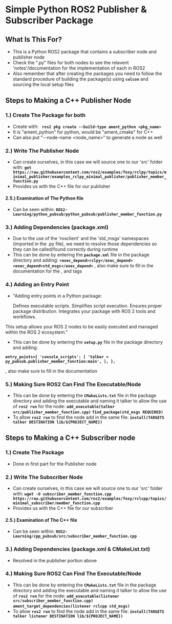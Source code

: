 
# **Simple Python ROS2 Publisher & Subscriber Package**

## What Is This For?

- This is a Python ROS2 package that contains a subscriber node and publisher node
- Check the ".py" files for both nodes to see the relavent 'notes'/documentation for the implementation of each in ROS2
- Also remember that after creating the packages you need to follow the standard procedure of building the package(s) using **`colcon`** and sourcing the local setup files

## Steps to Making a C++ Publisher Node

### **1.) Create The Package for both**
- Create with: **` ros2 pkg create --build-type ament_python <pkg_name>`**
- It is "ament_python" for python, would be "ament_cmake" for C++ 
- Can also put "--node-name <node_name>" to generate a node as well

### **2.) Write The Publisher Node**
- Can create ourselves, in this case we will source one to our 'src' folder with:
**`get https://raw.githubusercontent.com/ros2/examples/foxy/rclpy/topics/minimal_publisher/examples_rclpy_minimal_publisher/publisher_member_function.py`**
- Provides us with the C++ file for our publisher


#### **2.5.) Examination of The Python file**
- Can be seen within: **`ROS2-Learning/python_pubsub/python_pubsub/publisher_member_function.py`**


### **3.) Adding Dependencies (package.xml)**
- Due to the use of the 'rosclient' and the 'std_msgs' namespaces (imported in the .py file), we need to resolve those dependencies so they can be called/found correctly during runtime
- This can be done by entering the **`package.xml`** file in the package directory and adding:
**`<exec_depend>rclpy</exec_depend>`**
**`<exec_depend>std_msgs</exec_depend>`**
, also make sure to fill in the documentation for the <description>, <maintainer> and <license> tags
  
### **4.) Adding an Entry Point**
- "Adding entry points in a Python package:

    Defines executable scripts.
    Simplifies script execution.
    Ensures proper package distribution.
    Integrates your package with ROS 2 tools and workflows.

This setup allows your ROS 2 nodes to be easily executed and managed within the ROS 2 ecosystem."

- This can be done by entering the **`setup.py`** file in the package directory and adding:
  
**`entry_points={
        'console_scripts': [
                'talker = py_pubsub.publisher_member_function:main',
        ],
},`**

, also make sure to fill in the documentation

### **5.) Making Sure ROS2 Can Find The Executable/Node**
- This can be done by entering the **`CMakeLists.txt`** file in the package directory and adding the executable and naming it talker to allow the use of **`ros2 run`** for the node:
**`add_executable(talker src/publisher_member_function.cpp)`**
**`find_package(std_msgs REQUIRED)`**
- To allow **`ros2 run`** to find the node add in the same file:
  **`install(TARGETS
  talker
  DESTINATION lib/${PROJECT_NAME}) `**

## Steps to Making a C++ Subscriber node

### **1.) Create The Package**
- Done in first part for the Publisher node

### **2.) Write The Subscriber Node**
- Can create ourselves, in this case we will source one to our 'src' folder with: **`wget -O subscriber_member_function.cpp https://raw.githubusercontent.com/ros2/examples/foxy/rclcpp/topics/minimal_subscriber/member_function.cpp`**
- Provides us with the C++ file for our subscriber


#### **2.5.) Examination of The C++ file**
- Can be seen within: **`ROS2-Learning/cpp_pubsub/src/subscriber_member_function.cpp`**


### **3.) Adding Dependencies (package.xml & CMakeList.txt)**
-  Resolved in the publisher portion above

### **4.) Making Sure ROS2 Can Find The Executable/Node**
- This can be done by entering the **`CMakeLists.txt`** file in the package directory and adding the executable and naming it talker to allow the use of **`ros2 run`** for the node:
**`add_executable(listener src/subscriber_member_function.cpp)`**
**`ament_target_dependencies(listener rclcpp std_msgs)`**
- To allow **`ros2 run`** to find the node add in the same file:
  **`install(TARGETS
  talker
  listener
  DESTINATION lib/${PROJECT_NAME})`**
  
  
  

  
